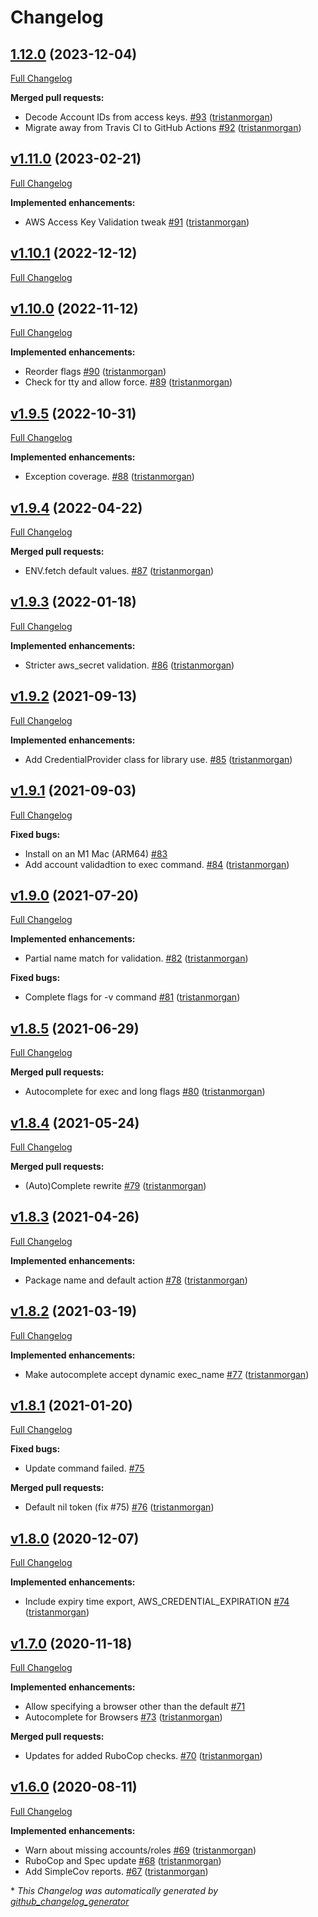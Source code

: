 # Changelog

## [1.12.0](https://github.com/tristanmorgan/awskeyring/tree/1.12.0) (2023-12-04)

[Full Changelog](https://github.com/tristanmorgan/awskeyring/compare/v1.11.0...1.12.0)

**Merged pull requests:**

- Decode Account IDs from access keys. [\#93](https://github.com/tristanmorgan/awskeyring/pull/93) ([tristanmorgan](https://github.com/tristanmorgan))
- Migrate away from Travis CI to GitHub Actions [\#92](https://github.com/tristanmorgan/awskeyring/pull/92) ([tristanmorgan](https://github.com/tristanmorgan))

## [v1.11.0](https://github.com/tristanmorgan/awskeyring/tree/v1.11.0) (2023-02-21)

[Full Changelog](https://github.com/tristanmorgan/awskeyring/compare/v1.10.1...v1.11.0)

**Implemented enhancements:**

- AWS Access Key Validation tweak [\#91](https://github.com/tristanmorgan/awskeyring/pull/91) ([tristanmorgan](https://github.com/tristanmorgan))

## [v1.10.1](https://github.com/tristanmorgan/awskeyring/tree/v1.10.1) (2022-12-12)

[Full Changelog](https://github.com/tristanmorgan/awskeyring/compare/v1.10.0...v1.10.1)

## [v1.10.0](https://github.com/tristanmorgan/awskeyring/tree/v1.10.0) (2022-11-12)

[Full Changelog](https://github.com/tristanmorgan/awskeyring/compare/v1.9.5...v1.10.0)

**Implemented enhancements:**

- Reorder flags [\#90](https://github.com/tristanmorgan/awskeyring/pull/90) ([tristanmorgan](https://github.com/tristanmorgan))
- Check for tty and allow force. [\#89](https://github.com/tristanmorgan/awskeyring/pull/89) ([tristanmorgan](https://github.com/tristanmorgan))

## [v1.9.5](https://github.com/tristanmorgan/awskeyring/tree/v1.9.5) (2022-10-31)

[Full Changelog](https://github.com/tristanmorgan/awskeyring/compare/v1.9.4...v1.9.5)

**Implemented enhancements:**

- Exception coverage. [\#88](https://github.com/tristanmorgan/awskeyring/pull/88) ([tristanmorgan](https://github.com/tristanmorgan))

## [v1.9.4](https://github.com/tristanmorgan/awskeyring/tree/v1.9.4) (2022-04-22)

[Full Changelog](https://github.com/tristanmorgan/awskeyring/compare/v1.9.3...v1.9.4)

**Merged pull requests:**

- ENV.fetch default values. [\#87](https://github.com/tristanmorgan/awskeyring/pull/87) ([tristanmorgan](https://github.com/tristanmorgan))

## [v1.9.3](https://github.com/tristanmorgan/awskeyring/tree/v1.9.3) (2022-01-18)

[Full Changelog](https://github.com/tristanmorgan/awskeyring/compare/v1.9.2...v1.9.3)

**Implemented enhancements:**

- Stricter aws\_secret validation. [\#86](https://github.com/tristanmorgan/awskeyring/pull/86) ([tristanmorgan](https://github.com/tristanmorgan))

## [v1.9.2](https://github.com/tristanmorgan/awskeyring/tree/v1.9.2) (2021-09-13)

[Full Changelog](https://github.com/tristanmorgan/awskeyring/compare/v1.9.1...v1.9.2)

**Implemented enhancements:**

- Add CredentialProvider class for library use. [\#85](https://github.com/tristanmorgan/awskeyring/pull/85) ([tristanmorgan](https://github.com/tristanmorgan))

## [v1.9.1](https://github.com/tristanmorgan/awskeyring/tree/v1.9.1) (2021-09-03)

[Full Changelog](https://github.com/tristanmorgan/awskeyring/compare/v1.9.0...v1.9.1)

**Fixed bugs:**

- Install on an M1 Mac \(ARM64\) [\#83](https://github.com/tristanmorgan/awskeyring/issues/83)
- Add account validadtion to exec command. [\#84](https://github.com/tristanmorgan/awskeyring/pull/84) ([tristanmorgan](https://github.com/tristanmorgan))

## [v1.9.0](https://github.com/tristanmorgan/awskeyring/tree/v1.9.0) (2021-07-20)

[Full Changelog](https://github.com/tristanmorgan/awskeyring/compare/v1.8.5...v1.9.0)

**Implemented enhancements:**

- Partial name match for validation. [\#82](https://github.com/tristanmorgan/awskeyring/pull/82) ([tristanmorgan](https://github.com/tristanmorgan))

**Fixed bugs:**

- Complete flags for -v command [\#81](https://github.com/tristanmorgan/awskeyring/pull/81) ([tristanmorgan](https://github.com/tristanmorgan))

## [v1.8.5](https://github.com/tristanmorgan/awskeyring/tree/v1.8.5) (2021-06-29)

[Full Changelog](https://github.com/tristanmorgan/awskeyring/compare/v1.8.4...v1.8.5)

**Merged pull requests:**

- Autocomplete for exec and long flags [\#80](https://github.com/tristanmorgan/awskeyring/pull/80) ([tristanmorgan](https://github.com/tristanmorgan))

## [v1.8.4](https://github.com/tristanmorgan/awskeyring/tree/v1.8.4) (2021-05-24)

[Full Changelog](https://github.com/tristanmorgan/awskeyring/compare/v1.8.3...v1.8.4)

**Merged pull requests:**

- \(Auto\)Complete rewrite [\#79](https://github.com/tristanmorgan/awskeyring/pull/79) ([tristanmorgan](https://github.com/tristanmorgan))

## [v1.8.3](https://github.com/tristanmorgan/awskeyring/tree/v1.8.3) (2021-04-26)

[Full Changelog](https://github.com/tristanmorgan/awskeyring/compare/v1.8.2...v1.8.3)

**Implemented enhancements:**

- Package name and default action [\#78](https://github.com/tristanmorgan/awskeyring/pull/78) ([tristanmorgan](https://github.com/tristanmorgan))

## [v1.8.2](https://github.com/tristanmorgan/awskeyring/tree/v1.8.2) (2021-03-19)

[Full Changelog](https://github.com/tristanmorgan/awskeyring/compare/v1.8.1...v1.8.2)

**Implemented enhancements:**

- Make autocomplete accept dynamic exec\_name [\#77](https://github.com/tristanmorgan/awskeyring/pull/77) ([tristanmorgan](https://github.com/tristanmorgan))

## [v1.8.1](https://github.com/tristanmorgan/awskeyring/tree/v1.8.1) (2021-01-20)

[Full Changelog](https://github.com/tristanmorgan/awskeyring/compare/v1.8.0...v1.8.1)

**Fixed bugs:**

- Update command failed. [\#75](https://github.com/tristanmorgan/awskeyring/issues/75)

**Merged pull requests:**

- Default nil token \(fix \#75\) [\#76](https://github.com/tristanmorgan/awskeyring/pull/76) ([tristanmorgan](https://github.com/tristanmorgan))

## [v1.8.0](https://github.com/tristanmorgan/awskeyring/tree/v1.8.0) (2020-12-07)

[Full Changelog](https://github.com/tristanmorgan/awskeyring/compare/v1.7.0...v1.8.0)

**Implemented enhancements:**

- Include expiry time export, AWS\_CREDENTIAL\_EXPIRATION [\#74](https://github.com/tristanmorgan/awskeyring/pull/74) ([tristanmorgan](https://github.com/tristanmorgan))

## [v1.7.0](https://github.com/tristanmorgan/awskeyring/tree/v1.7.0) (2020-11-18)

[Full Changelog](https://github.com/tristanmorgan/awskeyring/compare/v1.6.0...v1.7.0)

**Implemented enhancements:**

- Allow specifying a browser other than the default [\#71](https://github.com/tristanmorgan/awskeyring/issues/71)
- Autocomplete for Browsers [\#73](https://github.com/tristanmorgan/awskeyring/pull/73) ([tristanmorgan](https://github.com/tristanmorgan))

**Merged pull requests:**

- Updates for added RuboCop checks. [\#70](https://github.com/tristanmorgan/awskeyring/pull/70) ([tristanmorgan](https://github.com/tristanmorgan))

## [v1.6.0](https://github.com/tristanmorgan/awskeyring/tree/v1.6.0) (2020-08-11)

[Full Changelog](https://github.com/tristanmorgan/awskeyring/compare/v1.5.0...v1.6.0)

**Implemented enhancements:**

- Warn about missing accounts/roles [\#69](https://github.com/tristanmorgan/awskeyring/pull/69) ([tristanmorgan](https://github.com/tristanmorgan))
- RuboCop and Spec update [\#68](https://github.com/tristanmorgan/awskeyring/pull/68) ([tristanmorgan](https://github.com/tristanmorgan))
- Add SimpleCov reports. [\#67](https://github.com/tristanmorgan/awskeyring/pull/67) ([tristanmorgan](https://github.com/tristanmorgan))



\* *This Changelog was automatically generated by [github_changelog_generator](https://github.com/github-changelog-generator/github-changelog-generator)*
